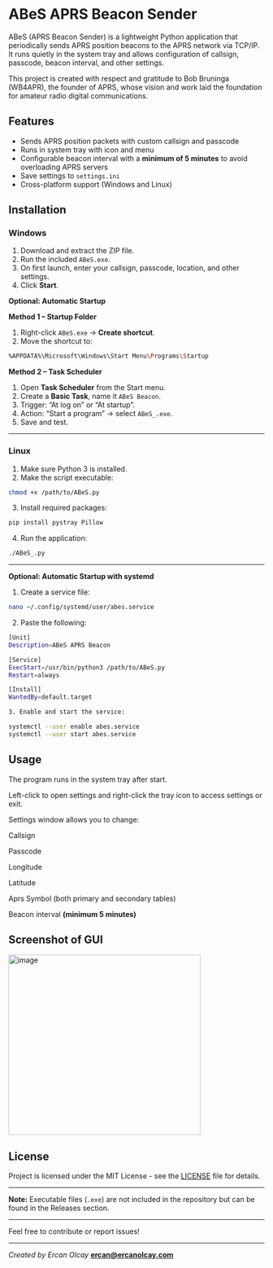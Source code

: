 # ABeS APRS Beacon Sender

ABeS (APRS Beacon Sender) is a lightweight Python application that periodically sends APRS position beacons to the APRS network via TCP/IP. It runs quietly in the system tray and allows configuration of callsign, passcode, beacon interval, and other settings.

This project is created with respect and gratitude to Bob Bruninga (WB4APR), the founder of APRS, whose vision and work laid the foundation for amateur radio digital communications.

## Features

- Sends APRS position packets with custom callsign and passcode  
- Runs in system tray with icon and menu  
- Configurable beacon interval with a **minimum of 5 minutes** to avoid overloading APRS servers  
- Save settings to `settings.ini`  
- Cross-platform support (Windows and Linux)

## Installation

### Windows
1. Download and extract the ZIP file.
2. Run the included `ABeS.exe`.
3. On first launch, enter your callsign, passcode, location, and other settings.
4. Click **Start**.

**Optional: Automatic Startup**

**Method 1 – Startup Folder**
1. Right-click `ABeS.exe` → **Create shortcut**.
2. Move the shortcut to:
```bash
%APPDATA%\Microsoft\Windows\Start Menu\Programs\Startup
```
**Method 2 – Task Scheduler**
1. Open **Task Scheduler** from the Start menu.
2. Create a **Basic Task**, name it `ABeS Beacon`.
3. Trigger: “At log on” or “At startup”.
4. Action: “Start a program” → select `ABeS_.exe`.
5. Save and test.
---
### Linux
1. Make sure Python 3 is installed.
2. Make the script executable:
```bash
chmod +x /path/to/ABeS.py
```
3. Install required packages:

```bash
pip install pystray Pillow
```
4. Run the application:
```bash
./ABeS_.py
```
---
**Optional: Automatic Startup with systemd**

1. Create a service file:

```bash
nano ~/.config/systemd/user/abes.service
```
2. Paste the following:

```bash
[Unit]
Description=ABeS APRS Beacon

[Service]
ExecStart=/usr/bin/python3 /path/to/ABeS.py
Restart=always

[Install]
WantedBy=default.target

3. Enable and start the service:
```
```bash
systemctl --user enable abes.service
systemctl --user start abes.service
```
## Usage 

The program runs in the system tray after start.

Left-click to open settings and right-click the tray icon to access settings or exit.

Settings window allows you to change:

Callsign

Passcode

Longitude

Latitude

Aprs Symbol (both primary and secondary tables)

Beacon interval **(minimum 5 minutes)**

## Screenshot of GUI
<img width="378" height="354" alt="image" src="https://github.com/user-attachments/assets/51f4a2b2-0b94-42f6-831e-fff940f43bc7" />

## License

Project is licensed under the MIT License - see the [LICENSE](LICENSE) file for details.

---

**Note:** Executable files (`.exe`) are not included in the repository but can be found in the Releases section.

---

Feel free to contribute or report issues!

---

*Created by Ercan Olcay*
**ercan@ercanolcay.com**
